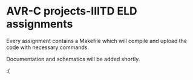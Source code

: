 # AVR-C projects-IIITD ELD assignments

Every assignment contains a Makefile which will compile and upload the code with necessary commands.

Documentation and schematics will be added shortly.

:(
